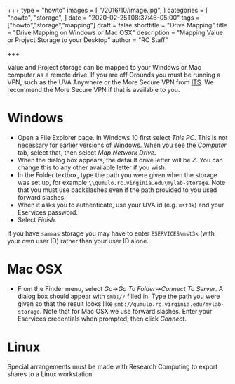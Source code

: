 +++
type = "howto"
images = [
  "/2016/10/image.jpg",
]
categories = [
  "howto",
  "storage",
]
date = "2020-02-25T08:37:46-05:00"
tags = ["howto","storage","mapping"]
draft = false
shorttitle = "Drive Mapping"
title = "Drive Mapping on Windows or Mac OSX"
description = "Mapping Value or Project Storage to your Desktop"
author = "RC Staff"

+++

Value and Project storage can be mapped to your Windows or Mac computer as a remote drive.  If you are off Grounds you must be running a VPN, such as the UVA Anywhere or the More Secure VPN from [ITS](https://virginia.service-now.com/its?id=itsweb_kb_article&sys_id=f24e5cdfdb3acb804f32fb671d9619d0).  We recommend the More Secure VPN if that is available to you.

# Windows

* Open a File Explorer page.  In Windows 10 first select *This PC*. This is not necessary for earlier versions of Windows. When you see the *Computer* tab, select that, then select  *Map Network Drive*.
* When the dialog box appears, the default drive letter will be *Z*.  You can change this to any other available letter if you wish.
* In the Folder textbox, type the path you were given when the storage was set up, for example `\\qumulo.rc.virginia.edu\mylab-storage`.  Note that you must use backslashes even if the path provided to you used forward slashes.
* When it asks you to authenticate, use your UVA id (e.g. `mst3k`) and your Eservices password.
* Select *Finish*.

If you have `sammas` storage you may have to enter `ESERVICES\mst3k` (with your own user ID) rather than your user ID alone.

# Mac OSX

* From the Finder menu, select *Go*->*Go To Folder*->*Connect To Server*.  A dialog box should appear with `smb://` filled in. Type the path you were given so that the result looks like `smb://qumulo.rc.virginia.edu/mylab-storage`.  Note that for Mac OSX we use forward slashes.  Enter your Eservices credentials when prompted, then click *Connect*.

# Linux

Special arrangements must be made with Research Computing to export shares to a Linux workstation.

